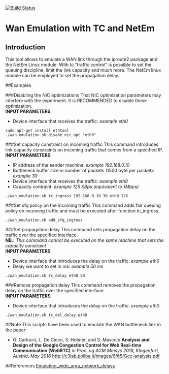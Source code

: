 [![Build Status](https://travis-ci.org/webrtc/apprtc.svg?branch=master)](https://travis-ci.org/webrtc/apprtc)

# Wan Emulation with TC and NetEm

## Introduction

This tool allows to emulate a WAN link through the iproute2 package and the NetEm
Linux module. With tc “traffic control” is possible to set the queuing discipline,
limit the link capacity and much more. The NetEm linux module
can be employed to set the propagation delay.

##Examples

###Disabling the NIC optimizations 
That NIC optimization parameters may interfere with the experiment. It is RECOMMENDED to disable these optimization.<br />
 **INPUT PARAMETERS** <br />
-  Device interface that receives the traffic: *example eth0*

```
sudo apt-get install ethtool
./wan_emulation.sh disabe_nic_opt "eth0"
```

###Set capacity constraint on incoming traffic
This command introduces link capacity constraints on incoming traffic that comes from a specified IP.<br />
**INPUT PARAMETERS**<br />
-  IP address of the sender machine: *example 192.168.0.10*<br />
-  Bottleneck buffer size in number of packets (1500 byte per packet): *example 30*<br />
-  Device interface that receives the traffic: *example eth0*<br />
-  Capacity contraint: *example 125 KBps (equivalent to 1Mbps)*<br />

```
./wan_emulation.sh tc_ingress 192.168.0.10 30 eth0 125
```

###Set sfq policy on the incoming traffic
This command adds fair queuing policy on incoming traffic and must be executed after function tc_ingress.<br />
```
./wan_emulation.sh add_sfq_ingress
```

###Set propagation delay 
This command sets propagation delay on the traffic over the specified interface.<br />
**NB.:** *This command cannot be executed on the same machine that sets the capacity constraint*<br />
**INPUT PARAMETERS**<br />
- Device interface that introduces the delay on the traffic: *example eth0*<br />
- Delay we want to set in ms: *example 50 ms*<br />

```
./wan_emulation.sh tc_delay eth0 50
```

###Remove propagation delay 
This command removes the propagation delay on the traffic over the specified interface.<br />
**INPUT PARAMETERS**<br />
- Device interface that introduces the delay on the traffic: *example eth0*<br />

```
./wan_emulation.sh tc_del_delay eth0 
```
##Note
This scripts have been used to emulate the WAN bottleneck link in the paper:
- G. Carlucci, L. De Cicco, S. Holmer, and S. Mascolo **Analysis and Design of the Google Congestion Control for Web Real-time Communication (WebRTC)** *in Proc. og ACM Mmsys 2016, Klagenfurt, Austria, May 2016* http://c3lab.poliba.it/images/6/65/Gcc-analysis.pdf

##References
[Emulating_wide_area_network_delays](http://www.linuxfoundation.org/collaborate/workgroups/networking/netem#Emulating_wide_area_network_delays)

